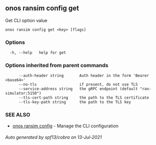 ## onos ransim config get

Get CLI option value

```
onos ransim config get <key> [flags]
```

### Options

```
  -h, --help   help for get
```

### Options inherited from parent commands

```
      --auth-header string       Auth header in the form 'Bearer <base64>'
      --no-tls                   if present, do not use TLS
      --service-address string   the gRPC endpoint (default "ran-simulator:5150")
      --tls-cert-path string     the path to the TLS certificate
      --tls-key-path string      the path to the TLS key
```

### SEE ALSO

* [onos ransim config](onos_ransim_config.md)	 - Manage the CLI configuration

###### Auto generated by spf13/cobra on 13-Jul-2021
